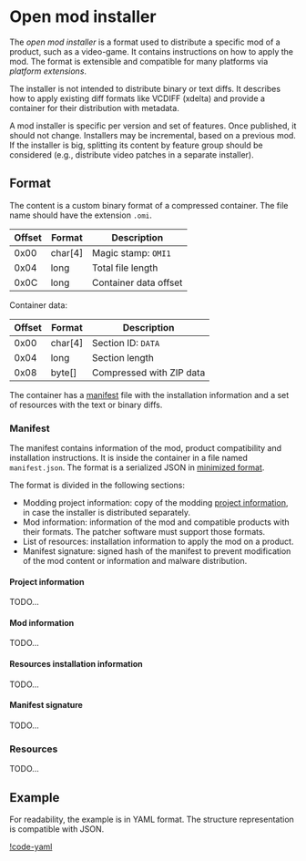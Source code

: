 # Open mod installer

The _open mod installer_ is a format used to distribute a specific mod of a
product, such as a video-game. It contains instructions on how to apply the mod.
The format is extensible and compatible for many platforms via _platform
extensions_.

The installer is not intended to distribute binary or text diffs. It describes
how to apply existing diff formats like VCDIFF (xdelta) and provide a container
for their distribution with metadata.

A mod installer is specific per version and set of features. Once published, it
should not change. Installers may be incremental, based on a previous mod. If
the installer is big, splitting its content by feature group should be
considered (e.g., distribute video patches in a separate installer).

## Format

The content is a custom binary format of a compressed container. The file name
should have the extension `.omi`.

| Offset | Format  | Description           |
| ------ | ------- | --------------------- |
| 0x00   | char[4] | Magic stamp: `OMI1`   |
| 0x04   | long    | Total file length     |
| 0x0C   | long    | Container data offset |

Container data:

| Offset | Format  | Description              |
| ------ | ------- | ------------------------ |
| 0x00   | char[4] | Section ID: `DATA`       |
| 0x04   | long    | Section length           |
| 0x08   | byte[]  | Compressed with ZIP data |

The container has a [manifest](#manifest) file with the installation information
and a set of resources with the text or binary diffs.

### Manifest

The manifest contains information of the mod, product compatibility and
installation instructions. It is inside the container in a file named
`manifest.json`. The format is a serialized JSON in
[minimized format](./manifest.md#minimized-json-format).

The format is divided in the following sections:

- Modding project information: copy of the modding
  [project information](./manifest.md#project-information), in case the
  installer is distributed separately.
- Mod information: information of the mod and compatible products with their
  formats. The patcher software must support those formats.
- List of resources: installation information to apply the mod on a product.
- Manifest signature: signed hash of the manifest to prevent modification of the
  mod content or information and malware distribution.

#### Project information

TODO...

#### Mod information

TODO...

#### Resources installation information

TODO...

#### Manifest signature

TODO...

### Resources

TODO...

## Example

For readability, the example is in YAML format. The structure representation is
compatible with JSON.

[!code-yaml](./example.omi.yml)
